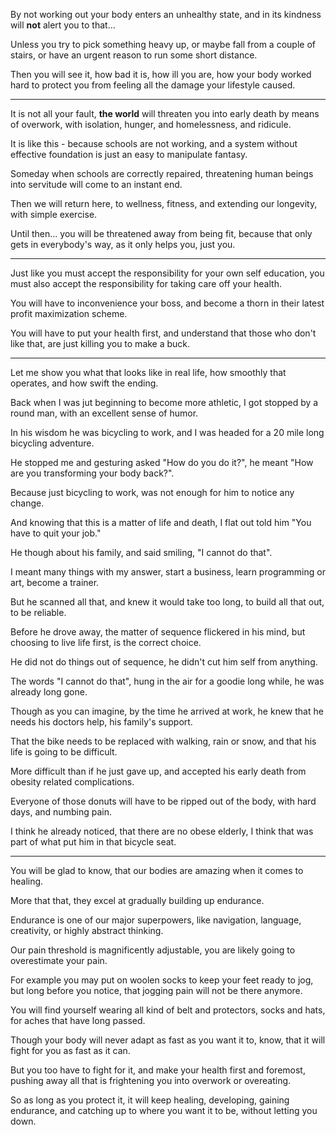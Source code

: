 By not working out your body enters an unhealthy state,
and in its kindness will __not__ alert you to that...

Unless you try to pick something heavy up, or maybe fall from a couple of stairs,
or have an urgent reason to run some short distance.

Then you will see it, how bad it is, how ill you are,
how your body worked hard to protect you from feeling all the damage your lifestyle caused.

---

It is not all your fault, __the world__ will threaten you into early death by means of overwork,
with isolation, hunger, and homelessness, and ridicule.

It is like this - because schools are not working,
and a system without effective foundation is just an easy to manipulate fantasy.

Someday when schools are correctly repaired,
threatening human beings into servitude will come to an instant end.

Then we will return here, to wellness, fitness,
and extending our longevity, with simple exercise.

Until then... you will be threatened away from being fit,
because that only gets in everybody's way, as it only helps you, just you.

---

Just like you must accept the responsibility for your own self education,
you must also accept the responsibility for taking care off your health.

You will have to inconvenience your boss,
and become a thorn in their latest profit maximization scheme.

You will have to put your health first,
and understand that those who don't like that, are just killing you to make a buck.

---

Let me show you what that looks like in real life,
how smoothly that operates, and how swift the ending.

Back when I was jut beginning to become more athletic,
I got stopped by a round man, with an excellent sense of humor.

In his wisdom he was bicycling to work,
and I was headed for a 20 mile long bicycling adventure.

He stopped me and gesturing asked "How do you do it?",
he meant "How are you transforming your body back?".

Because just bicycling to work,
was not enough for him to notice any change.

And knowing that this is a matter of life and death,
I flat out told him "You have to quit your job."

He though about his family, and said smiling,
"I cannot do that".

I meant many things with my answer,
start a business, learn programming or art, become a trainer.

But he scanned all that, and knew it would take too long,
to build all that out, to be reliable.

Before he drove away, the matter of sequence flickered in his mind,
but choosing to live life first, is the correct choice.

He did not do things out of sequence,
he didn't cut him self from anything.

The words "I cannot do that",
hung in the air for a goodie long while, he was already long gone.

Though as you can imagine, by the time he arrived at work,
he knew that he needs his doctors help, his family's support.

That the bike needs to be replaced with walking,
rain or snow, and that his life is going to be difficult.

More difficult than if he just gave up,
and accepted his early death from obesity related complications.

Everyone of those donuts will have to be ripped out of the body,
with hard days, and numbing pain.

I think he already noticed, that there are no obese elderly,
I think that was part of what put him in that bicycle seat.

---

You will be glad to know,
that our bodies are amazing when it comes to healing.

More that that,
they excel at gradually building up endurance.

Endurance is one of our major superpowers,
like navigation, language, creativity, or highly abstract thinking.

Our pain threshold is magnificently adjustable,
you are likely going to overestimate your pain.

For example you may put on woolen socks to keep your feet ready to jog,
but long before you notice, that jogging pain will not be there anymore.

You will find yourself wearing all kind of belt and protectors, socks and hats,
for aches that have long passed.

Though your body will never adapt as fast as you want it to,
know, that it will fight for you as fast as it can.

But you too have to fight for it,
and make your health first and foremost, pushing away all that is frightening you into overwork or overeating.

So as long as you protect it, it will keep healing, developing, gaining endurance,
and catching up to where you want it to be, without letting you down.
